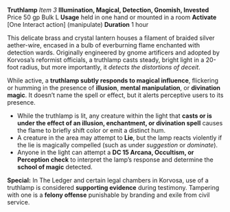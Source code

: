 **Truthlamp**
_Item 3_
**Illumination, Magical, Detection, Gnomish, Invested**
Price 50 gp
Bulk L
**Usage** held in one hand or mounted in a room
**Activate** [One Interact action] (manipulate)
**Duration** 1 hour  

This delicate brass and crystal lantern houses a filament of braided silver aether-wire, encased in a bulb of everburning flame enchanted with detection wards. Originally engineered by gnome artificers and adopted by Korvosa’s reformist officials, a truthlamp casts steady, bright light in a 20-foot radius, but more importantly, it _detects the distortions of deceit_.  

While active, a **truthlamp subtly responds to magical influence**, flickering or humming in the presence of **illusion**, **mental manipulation**, or **divination magic**. It doesn’t name the spell or effect, but it alerts perceptive users to its presence.

- While the truthlamp is lit, any creature within the light that **casts or is under the effect of an illusion, enchantment, or divination spell** causes the flame to briefly shift color or emit a distinct hum.
- A creature in the area may attempt to **Lie**, but the lamp reacts violently if the lie is magically compelled (such as under _suggestion_ or _dominate_).
- Anyone in the light can attempt a **DC 15 Arcana, Occultism, or Perception check** to interpret the lamp’s response and determine the **school of magic** detected.  

**Special:** In The Ledger and certain legal chambers in Korvosa, use of a truthlamp is considered **supporting evidence** during testimony. Tampering with one is a **felony offense** punishable by branding and exile from civil service.
